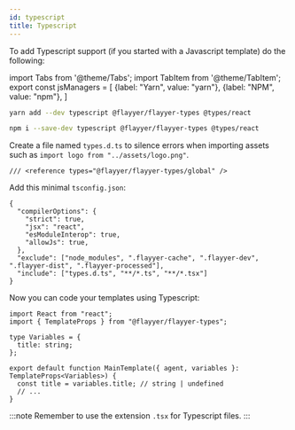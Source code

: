 ```yaml
---
id: typescript
title: Typescript
---
```


To add Typescript support (if you started with a Javascript template) do the following:

<!-- MDX variables -->
import Tabs from '@theme/Tabs';
import TabItem from '@theme/TabItem';
export const jsManagers = [
  {label: "Yarn", value: "yarn"},
  {label: "NPM", value: "npm"},
]

<Tabs groupId="js-manager" defaultValue="yarn" values={jsManagers}>
<TabItem value="yarn">

```sh
yarn add --dev typescript @flayyer/flayyer-types @types/react
```

</TabItem>

<TabItem value="npm">

```sh
npm i --save-dev typescript @flayyer/flayyer-types @types/react
```

</TabItem>
</Tabs>

Create a file named `types.d.ts` to silence errors when importing assets such as `import logo from "../assets/logo.png"`.

```tsx title="types.d.ts"
/// <reference types="@flayyer/flayyer-types/global" />
```

Add this minimal `tsconfig.json`:

```tsx title="tsconfig.json"
{
  "compilerOptions": {
    "strict": true,
    "jsx": "react",
    "esModuleInterop": true,
    "allowJs": true,
  },
  "exclude": ["node_modules", ".flayyer-cache", ".flayyer-dev", ".flayyer-dist", ".flayyer-processed"],
  "include": ["types.d.ts", "**/*.ts", "**/*.tsx"]
}
```

Now you can code your templates using Typescript:

```tsx title="templates/main.tsx"
import React from "react";
import { TemplateProps } from "@flayyer/flayyer-types";

type Variables = {
  title: string;
};

export default function MainTemplate({ agent, variables }: TemplateProps<Variables>) {
  const title = variables.title; // string | undefined
  // ...
}
```

:::note
Remember to use the extension `.tsx` for Typescript files.
:::
